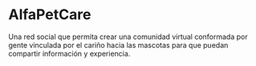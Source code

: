 # AlfaPetCare
Una red social que permita crear una comunidad virtual conformada por gente vinculada por el cariño hacia las mascotas para que puedan compartir información y experiencia.
